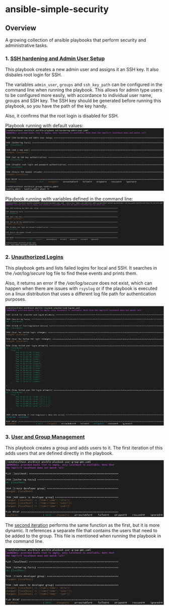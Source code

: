 # ansible-simple-security

## Overview

A growing collection of ansible playbooks that perform security and administrative tasks. 

### 1. [SSH hardening and Admin User Setup](ssh-hardening-admin-user.yaml)

This playbook creates a new admin user and assigns it an SSH key. It also disbales root login for SSH.

The variables `admin_user`, `groups` and `ssh_key_path` can be configured in the command line when running the playbook. This allows for admin type users to be configured more easily, with accordance to individual user name, groups and SSH key. The SSH key should be generated before running this playbook, so you have the path of the key handy.

Also, it confirms that the root login is disabled for SSH. 

Playbook running with default values:
![secure ssh user playbook running in terminal](./assets/img/ssh-hardening-admin-user.png)


Playbook running with variables defined in the command line:
![secure ssh user playbook running in terminal with variables](./assets/img/ssh-hardening-admin-user-with-vars.png)

### 2. [Unauthorized Logins](user-group-mgmt.yaml)

This playbook gets and lists failed logins for local and SSH. It searches in the */var/log/secure* log file to find these events and prints them. 

Also, it returns an error if the */var/log/secure* does not exist, which can happen when there are issues with `rsyslog` or if the playbook is executed on a linux distribution that uses a different log file path for authentication purposes. 

![secure ssh user playbook running in terminal](./assets/img/unauthorized-login.png)


### 3. [User and Group Management](./groups_and_users/) 

This playbook creates a group and adds users to it. The first iteration of this adds users that are defined directly in the playbook. 

![user group management playbook running in terminal](./assets/img/user-group-mgmt.png)

The [second iteration](./groups_and_users/dynamic/) performs the same function as the first, but it is more dynamic. It references a separate file that contains the users that need to be added to the group. This file is mentioned when running the playbook in the command line. 

![user group management playbook running in terminal](./assets/img/user-group-mgmt.png)

